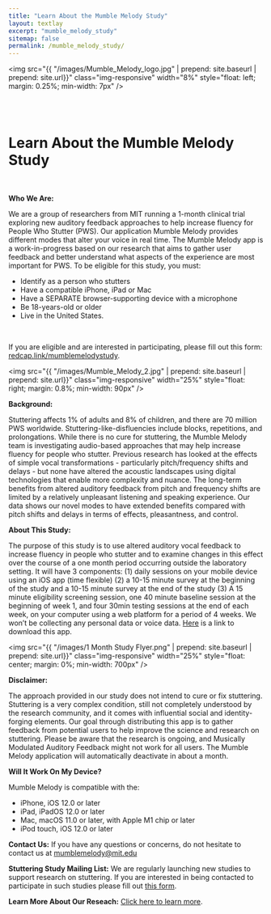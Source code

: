 ```yaml
---
title: "Learn About the Mumble Melody Study"
layout: textlay
excerpt: "mumble_melody_study"
sitemap: false
permalink: /mumble_melody_study/
---
```


<img src="{{ "/images/Mumble_Melody_logo.jpg" | prepend: site.baseurl | prepend: site.url}}" class="img-responsive" width="8%" style="float: left; margin: 0.25%; min-width: 7px" />

<br />
<br />

# Learn About the Mumble Melody Study

<br />

**Who We Are:** 

We are a group of researchers from MIT running a 1-month clinical trial exploring new auditory feedback approaches to help increase fluency for People Who Stutter (PWS). Our application Mumble Melody provides different modes that alter your voice in real time. 
The Mumble Melody app is a work-in-progress based on our research that aims to gather user feedback and better understand what aspects of the experience are most important for PWS. To be eligible for this study, you must:
- Identify as a person who stutters
- Have a compatible iPhone, iPad or Mac
- Have a SEPARATE browser-supporting device with a microphone
- Be 18-years-old or older
- Live in the United States. 

<br />

If you are eligible and are interested in participating, please fill out this form: [redcap.link/mumblemelodystudy](https://redcap.link/mumblemelodystudy).


<img src="{{ "/images/Mumble_Melody_2.jpg" | prepend: site.baseurl | prepend: site.url}}" class="img-responsive" width="25%" style="float: right; margin: 0.8%; min-width: 90px" />

**Background:** 

Stuttering affects 1% of adults and 8% of children, and there are 70 million PWS worldwide. Stuttering-like-disfluencies include blocks, repetitions, and prolongations. While there is no cure for stuttering, the Mumble Melody team is investigating audio-based approaches that may help increase fluency for people who stutter. Previous research has looked at the effects of simple vocal transformations - particularly pitch/frequency shifts and delays - but none have altered the acoustic landscapes using digital technologies that enable more complexity and nuance. The long-term benefits from altered auditory feedback from pitch and frequency shifts are limited by a relatively unpleasant listening and speaking experience. Our data shows our novel modes to have extended benefits compared
with pitch shifts and delays in terms of effects, pleasantness, and control.

**About This Study:**

The purpose of this study is to use altered auditory vocal feedback to increase fluency in people who stutter and to examine changes in this effect over the course of a one month period occurring outside the laboratory setting. It will have 3 components: (1) daily sessions on your mobile device using an iOS app (time flexible) (2) a 10-15 minute survey at the beginning of the study and a 10-15 minute survey at the end of the study (3) A 15 minute eligibility screening session, one 40 minute baseline session at the beginning of week 1, and four 30min testing sessions at the end of each week, on your computer using a web platform for a period of 4 weeks. We won’t be collecting any personal data or voice data. [Here](https://tinyurl.com/mumblemelodyapp) is a link to download this app.

<img src="{{ "/images/1 Month Study Flyer.png" | prepend: site.baseurl | prepend: site.url}}" class="img-responsive" width="25%" style="float: center; margin: 0%; min-width: 700px" />

**Disclaimer:**

The approach provided in our study does not intend to cure or fix stuttering. Stuttering is a very complex condition, still not completely understood by the research community, and it comes with influential social and identity-forging elements. Our goal through distributing this app is to gather feedback from potential users to help improve the science and research on stuttering. Please be aware that the research is ongoing, and Musically Modulated Auditory Feedback might not work for all users. The Mumble Melody application will automatically deactivate in about a month.

**Will It Work On My Device?**

Mumble Melody is compatible with the: 
- iPhone, iOS 12.0 or later
- iPad, iPadOS 12.0 or later
- Mac, macOS 11.0 or later, with Apple M1 chip or later
- iPod touch, iOS 12.0 or later

**Contact Us:**
If you have any questions or concerns, do not hesitate to contact us at [mumblemelody@mit.edu](mailto:mumblemelody@mit.edu)

**Stuttering Study Mailing List:**
We are regularly launching new studies to support research on stuttering. If you are interested in being contacted to participate in such studies please fill out [this form](https://forms.gle/KbGgLA5xjbnkr46A8).

**Learn More About Our Reseach:**
[Click here to learn more](https://sensein.group/mumble_melody_project/).
